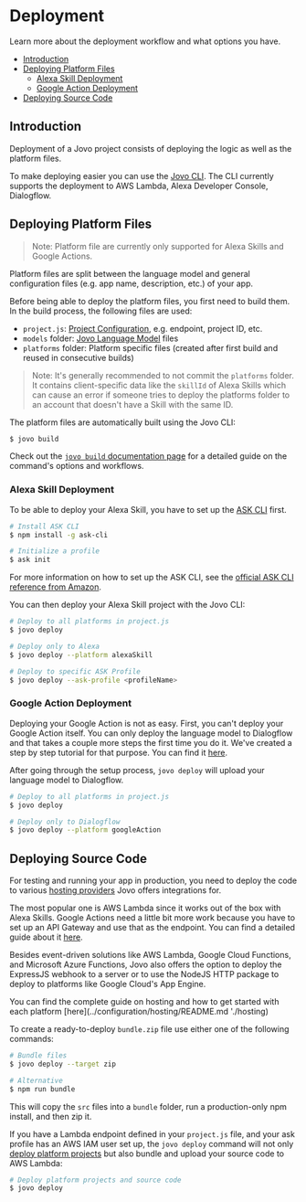 # Deployment

Learn more about the deployment workflow and what options you have.

* [Introduction](#introduction)
* [Deploying Platform Files](#deploying-platform-files)
  * [Alexa Skill Deployment](#alexa-skill-deployment)
  * [Google Action Deployment](#google-action-deployment)
* [Deploying Source Code](#deploying-source-code)

## Introduction

Deployment of a Jovo project consists of deploying the logic as well as the platform files.

To make deploying easier you can use the [Jovo CLI](../tools/cli/README.md '../cli'). The CLI currently supports the deployment to AWS Lambda, Alexa Developer Console, Dialogflow.

## Deploying Platform Files

> Note: Platform file are currently only supported for Alexa Skills and Google Actions.

Platform files are split between the language model and general configuration files (e.g. app name, description, etc.) of your app. 

Before being able to deploy the platform files, you first need to build them. In the build process, the following files are used:
* `project.js`: [Project Configuration](../configuration/project-js.md './project-js'), e.g. endpoint, project ID, etc.
* `models` folder: [Jovo Language Model](../basic-concepts/model './model') files
* `platforms` folder: Platform specific files (created after first build and reused in consecutive builds)

> Note: It's generally recommended to not commit the `platforms` folder. It contains client-specific data like the `skillId` of Alexa Skills which can cause an error if someone tries to deploy the platforms folder to an account that doesn't have a Skill with the same ID.

The platform files are automatically built using the Jovo CLI:

```sh
$ jovo build
```

Check out the [`jovo build` documentation page](../tools/cli/build.md './cli/build') for a detailed guide on the command's options and workflows.

### Alexa Skill Deployment

To be able to deploy your Alexa Skill, you have to set up the [ASK CLI](https://developer.amazon.com/docs/smapi/quick-start-alexa-skills-kit-command-line-interface.html) first.

```sh
# Install ASK CLI
$ npm install -g ask-cli

# Initialize a profile
$ ask init
```

For more information on how to set up the ASK CLI, see the [official ASK CLI reference from Amazon](https://developer.amazon.com/docs/smapi/quick-start-alexa-skills-kit-command-line-interface.html).

You can then deploy your Alexa Skill project with the Jovo CLI:

```sh
# Deploy to all platforms in project.js
$ jovo deploy

# Deploy only to Alexa
$ jovo deploy --platform alexaSkill

# Deploy to specific ASK Profile
$ jovo deploy --ask-profile <profileName>
```

### Google Action Deployment

Deploying your Google Action is not as easy. First, you can't deploy your Google Action itself. You can only deploy the language model to Dialogflow and that takes a couple more steps the first time you do it. We've created a step by step tutorial for that purpose. You can find it [here](https://www.jovo.tech/tutorials/deploy-dialogflow-agent).

After going through the setup process, `jovo deploy` will upload your language model to Dialogflow.

```sh
# Deploy to all platforms in project.js
$ jovo deploy

# Deploy only to Dialogflow
$ jovo deploy --platform googleAction
```

## Deploying Source Code

For testing and running your app in production, you need to deploy the code to various [hosting providers](../configuration/hosting './hosting') Jovo offers integrations for.

The most popular one is AWS Lambda since it works out of the box with Alexa Skills. Google Actions need a little bit more work because you have to set up an API Gateway and use that as the endpoint. You can find a detailed guide about it [here](https://www.jovo.tech/tutorials/host-google-action-on-lambda#create-a-lambda-function).

Besides event-driven solutions like AWS Lambda, Google Cloud Functions, and Microsoft Azure Functions, Jovo also offers the option to deploy the ExpressJS webhook to a server or to use the NodeJS HTTP package to deploy to platforms like Google Cloud's App Engine.

You can find the complete guide on hosting and how to get started with each platform [here](../configuration/hosting/README.md './hosting)

To create a ready-to-deploy `bundle.zip` file use either one of the following commands:

```sh
# Bundle files
$ jovo deploy --target zip

# Alternative
$ npm run bundle
```

This will copy the `src` files into a `bundle` folder, run a production-only npm install, and then zip it.

If you have a Lambda endpoint defined in your `project.js` file, and your ask profile has an AWS IAM user set up, the `jovo deploy` command will not only [deploy platform projects](#deploy-platform-projects) but also bundle and upload your source code to AWS Lambda:

```sh
# Deploy platform projects and source code
$ jovo deploy
```

<!--[metadata]: {"description": "Learn how to deploy your Jovo projects.", "route": "deployment"}-->
